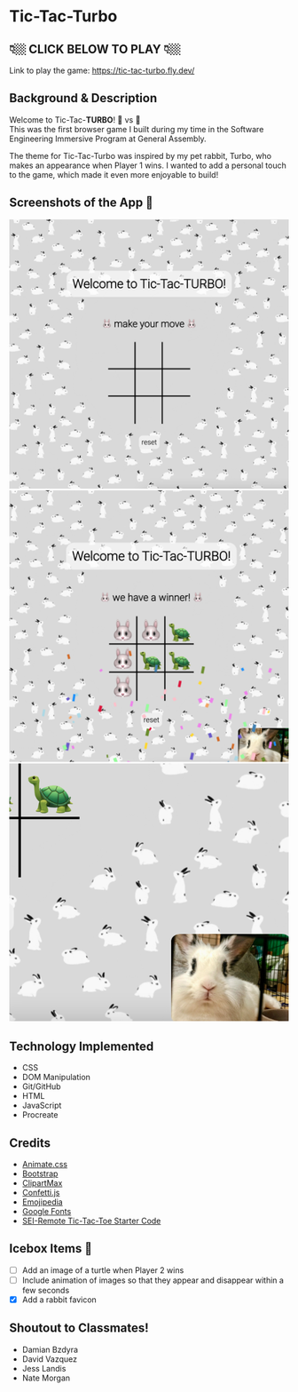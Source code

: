 # Tic-Tac-Turbo

## 👇🏼 CLICK BELOW TO PLAY 👇🏼
Link to play the game: https://tic-tac-turbo.fly.dev/

## Background & Description
Welcome to Tic-Tac-**TURBO**! 🐰 vs 🐢<br />
This was the first browser game I built during my time in the Software Engineering Immersive Program at General Assembly. 

The theme for Tic-Tac-Turbo was inspired by my pet rabbit, Turbo, who makes an appearance when Player 1 wins. I wanted to add a personal touch to the game, which made it even more enjoyable to build!

## Screenshots of the App 📸
![Game at state](./images/state.png)
![Winner declared](images/winner.png)
![Turbo's appearance](images/turbo.png)

## Technology Implemented
- CSS
- DOM Manipulation
- Git/GitHub
- HTML
- JavaScript
- Procreate

## Credits
- [Animate.css](https://animate.style/)
- [Bootstrap](https://getbootstrap.com/)
- [ClipartMax](https://www.clipartmax.com/)
- [Confetti.js](https://github.com/SEI-Remote/confetti)
- [Emojipedia](https://emojipedia.org/)
- [Google Fonts](https://fonts.google.com/)
- [SEI-Remote Tic-Tac-Toe Starter Code](https://github.com/SEI-Remote/ttt-weekend)

## Icebox Items 🧊
- [ ] Add an image of a turtle when Player 2 wins
- [ ] Include animation of images so that they appear and disappear within a few seconds
- [x] Add a rabbit favicon

## Shoutout to Classmates!
- Damian Bzdyra
- David Vazquez
- Jess Landis
- Nate Morgan